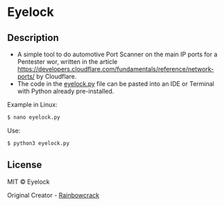 # Eyelock
## Description
* A simple tool to do automotive Port Scanner on the main IP ports for a Pentester wor, written in the article https://developers.cloudflare.com/fundamentals/reference/network-ports/ by Cloudflare.
* The code in the [eyelock.py](https://github.com/rainbowcrack/Eyelock/blob/main/eyelock.py) file can be pasted into an IDE or Terminal with Python already pre-installed.
  
 Example in Linux:
  ```bash
  $ nano eyelock.py
  ```
  Use:
  ```bash
  $ python3 eyelock.py
  ```
## License
MIT © Eyelock

Original Creator - [Rainbowcrack](https://github.com/rainbowcrack)
